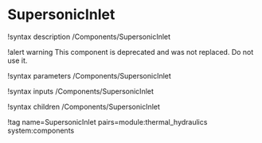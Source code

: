 # SupersonicInlet

!syntax description /Components/SupersonicInlet

!alert warning
This component is deprecated and was not replaced. Do not use it.

!syntax parameters /Components/SupersonicInlet

!syntax inputs /Components/SupersonicInlet

!syntax children /Components/SupersonicInlet

!tag name=SupersonicInlet pairs=module:thermal_hydraulics system:components
